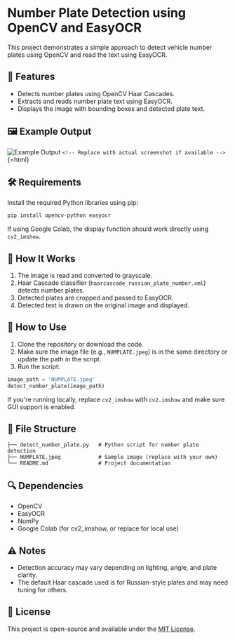 # Number Plate Detection using OpenCV and EasyOCR

This project demonstrates a simple approach to detect vehicle number
plates using OpenCV and read the text using EasyOCR.

## 📌 Features

-   Detects number plates using OpenCV Haar Cascades.
-   Extracts and reads number plate text using EasyOCR.
-   Displays the image with bounding boxes and detected plate text.

## 🖼️ Example Output

![Example Output](example_output.png)
`<!-- Replace with actual screenshot if available -->`{=html}

## 🛠️ Requirements

Install the required Python libraries using pip:

``` bash
pip install opencv-python easyocr
```

If using Google Colab, the display function should work directly using
`cv2_imshow`.

## 🧠 How It Works

1.  The image is read and converted to grayscale.
2.  Haar Cascade classifier (`haarcascade_russian_plate_number.xml`)
    detects number plates.
3.  Detected plates are cropped and passed to EasyOCR.
4.  Detected text is drawn on the original image and displayed.

## 🚀 How to Use

1.  Clone the repository or download the code.
2.  Make sure the image file (e.g., `NUMPLATE.jpeg`) is in the same
    directory or update the path in the script.
3.  Run the script:

``` python
image_path = 'NUMPLATE.jpeg'
detect_number_plate(image_path)
```

If you're running locally, replace `cv2_imshow` with `cv2.imshow` and
make sure GUI support is enabled.

## 📂 File Structure

    ├── detect_number_plate.py   # Python script for number plate detection
    ├── NUMPLATE.jpeg            # Sample image (replace with your own)
    └── README.md                # Project documentation

## 🔍 Dependencies

-   OpenCV
-   EasyOCR
-   NumPy
-   Google Colab (for cv2_imshow, or replace for local use)

## ⚠️ Notes

-   Detection accuracy may vary depending on lighting, angle, and plate
    clarity.
-   The default Haar cascade used is for Russian-style plates and may
    need tuning for others.

## 📄 License

This project is open-source and available under the [MIT
License](LICENSE).
